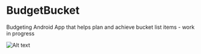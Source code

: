 # BudgetBucket
Budgeting Android App that helps plan and achieve bucket list items - work in progress


![Alt text](https://github.com/saijalsuri/BudgetBucket/blob/master/bucketbudget_UI.png)
